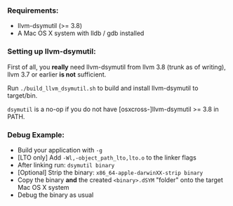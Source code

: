 ### Requirements: ###

* llvm-dsymutil (>= 3.8)
* A Mac OS X system with lldb / gdb installed

### Setting up llvm-dsymutil: ###

First of all, you **really** need llvm-dsymutil from llvm 3.8 (trunk as of writing),  
llvm 3.7 or earlier **is not** sufficient.

Run `./build_llvm_dsymutil.sh` to build and install llvm-dsymutil to target/bin.

`dsymutil` is a no-op if you do not have [osxcross-]llvm-dsymutil >= 3.8 in PATH.

### Debug Example: ###

* Build your application with `-g`
* [LTO only] Add `-Wl,-object_path_lto,lto.o` to the linker flags
* After linking run: `dsymutil binary`
* [Optional] Strip the binary: `x86_64-apple-darwinXX-strip binary`
* Copy the binary **and** the created `<binary>.dSYM` "folder" onto the target Mac OS X system
* Debug the binary as usual

